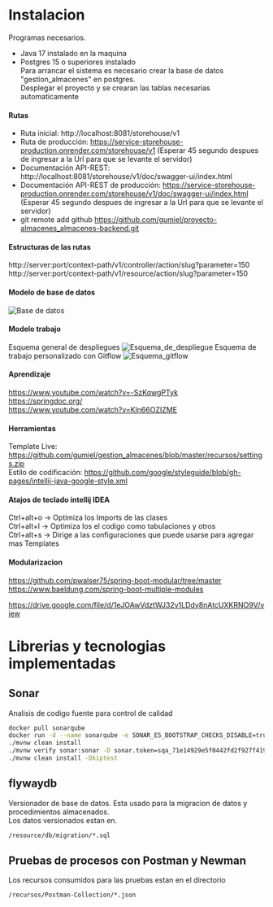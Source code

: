 # Instalacion 
Programas necesarios.  
- Java 17 instalado en la maquina  
- Postgres 15 o superiores instalado  
Para arrancar el sistema es necesario crear la base de datos "gestion_almacenes" en postgres.  
Desplegar el proyecto y se crearan las tablas necesarias automaticamente

#### Rutas
- Ruta inicial: http://localhost:8081/storehouse/v1  
- Ruta de producción: https://service-storehouse-production.onrender.com/storehouse/v1 (Esperar 45 segundo despues de ingresar a la Url para que se levante el servidor)  
- Documentación API-REST: http://localhost:8081/storehouse/v1/doc/swagger-ui/index.html  
- Documentación API-REST de producción: https://service-storehouse-production.onrender.com/storehouse/v1/doc/swagger-ui/index.html (Esperar 45 segundo despues de ingresar a la Url para que se levante el servidor)  
- git remote add github https://github.com/gumiel/proyecto-almacenes_almacenes-backend.git

#### Estructuras de las rutas  
http://server:port/context-path/v1/controller/action/slug?parameter=150  
http://server:port/context-path/v1/resource/action/slug?parameter=150  

#### Modelo de base de datos  
![Base de datos](https://res.cloudinary.com/daid2fusr/image/upload/fl_preserve_transparency/v1722827888/gestion_almacenes_-_public_lildwy.jpg)
#### Modelo trabajo  
Esquema general de despliegues 
![Esquema_de_despliegue](https://res.cloudinary.com/daid2fusr/image/upload/fl_preserve_transparency/v1722830256/Estructura_de_despliegue_almacenes-Esquema_de_despliegue.drawio_nmsf3x.jpg)
Esquema de trabajo personalizado con Gitflow
![Esquema_gitflow](https://res.cloudinary.com/daid2fusr/image/upload/fl_preserve_transparency/v1722830259/Estructura_de_despliegue_almacenes-Esquema_gitflow.drawio_hflekf.jpg)

#### Aprendizaje
https://www.youtube.com/watch?v=-SzKqwgPTyk  
https://springdoc.org/  
https://www.youtube.com/watch?v=Kln66OZIZME  

#### Herramientas
Template Live: https://github.com/gumiel/gestion_almacenes/blob/master/recursos/settings.zip  
Estilo de codificación: https://github.com/google/styleguide/blob/gh-pages/intellij-java-google-style.xml  

#### Atajos de teclado intellij IDEA
Ctrl+alt+o -> Optimiza los Imports de las clases  
Ctrl+alt+l -> Optimiza los el codigo como tabulaciones y otros  
Ctrl+alt+s -> Dirige a las configuraciones que puede usarse para agregar mas Templates  

#### Modularizacion
https://github.com/pwalser75/spring-boot-modular/tree/master  
https://www.baeldung.com/spring-boot-multiple-modules  

https://drive.google.com/file/d/1eJOAwVdztWJ32v1LDdy8nAtcUXKRNO9V/view

# Librerias y tecnologias implementadas
## Sonar
Analisis de codigo fuente para control de calidad  
```bash 
docker pull sonarqube  
docker run -d --name sonarqube -e SONAR_ES_BOOTSTRAP_CHECKS_DISABLE=true -p 9000:9000 sonarqube:latest  
./mvnw clean install  
./mvnw verify sonar:sonar -D sonar.token=sqa_71e14929e5f0442fd2f927f4191c5d6917e9e2e7  
./mvnw clean install -Dkiptest  
```

## flywaydb
Versionador de base de datos. Esta usado para la migracion de datos y procedimientos almacenados.  
Los datos versionados estan en.  
```bash 
/resource/db/migration/*.sql
```

## Pruebas de procesos con Postman y Newman
Los recursos consumidos para las pruebas estan en el directorio  
```bash 
/recursos/Postman-Collection/*.json
```
